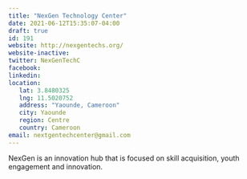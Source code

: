 ```yaml
---
title: "NexGen Technology Center"
date: 2021-06-12T15:35:07-04:00
draft: true
id: 191
website: http://nexgentechs.org/
website-inactive: 
twitter: NexGenTechC
facebook: 
linkedin: 
location: 
   lat: 3.8480325
   lng: 11.5020752
   address: "Yaounde, Cameroon"
   city: Yaounde
   region: Centre
   country: Cameroon
email: nextgentechcenter@gmail.com
---
```

NexGen is an innovation hub that is focused on skill acquisition, youth engagement and innovation.
